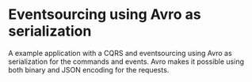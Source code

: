# Eventsourcing using Avro as serialization
A example application with a CQRS and eventsourcing using Avro as serialization for the commands and events.
Avro makes it possible using both binary and JSON encoding for the requests.
